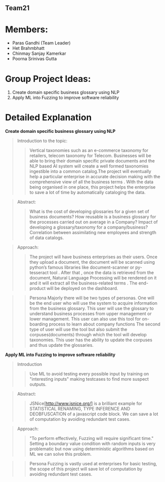 ## Team21
# Members:
* Paras Gandhi (Team Leader)
* Het Brahmbhatt
* Chinmay Sanjay Kamerkar
* Poorna Srinivas Gutta

# Group Project Ideas:
1. Create domain specific business glossary using NLP
2. Apply ML into Fuzzing to improve software reliability

# Detailed Explanation
**Create domain specific business glossary using NLP**
>Introduction to the topic: 
>>Vertical taxonomies such as an e-commerce taxonomy for retailers, telecom taxonomy for Telecom. Businesses will be able to bring their domain specific private documents and the NLP based AI system will create a well formed taxonomies ingestible into a common catalog.The project will eventually help a particular enterprise in accurate decision making with the comprehensive view of all the business terms . With the data being organised in one place, this project helps the enterprise to save a lot of time by automatically cataloging the data.


>Abstract:
>>What is the cost of developing glossaries for a given set of business documents?
How reusable is a business glossary for the processes carried out on average in a
Company? Impact of developing a glossary/taxonomy for a company/business?
Correlation between assimilating new employees and strength of data catalogs.


>Approach: 
>>The project will have business enterprises as their users. Once they upload a document, the document will be scanned using python’s famous libraries like document-scanner or py-tesseract tool . After that , once the data is retrieved from the document, Natural Language Processing will be rendered on it and it will extract all the business-related terms . The end-product will be deployed on the dashboard.

>>Persona
>Majorly there will be two types of personas. One will be the end user who will use the system to acquire information from the business glossary. This user will use the glossary to understand business processes from upper management or lower management. This user can also use this tool for on-boarding process to learn about company functions
The second type of user will use the tool but also submit the corpuses(documents) through which the tool will develop taxonomies. This user has the ability to update the corpuses and thus update the glossaries.

**Apply ML into Fuzzing to improve software reliability**

>Introduction
>> Use ML to avoid testing every possible input by training on "interesting inputs" making testcases to find more suspect outputs.

>Abstract:
>>JSNice[http://www.jsnice.org/] is a brilliant example for STATISTICAL RENAMING, TYPE INFERENCE AND DEOBFUSCATION of a javascript code block. We can save a lot of computation by avoiding redundant test cases.

>Approach:
>>"To perform effectively, Fuzzing will require significant time." Setting a boundary value condition with random inputs is very problematic but now using deterministic algorithms based on ML we can solve this problem.

>>Persona
> Fuzzing is vastly used at enterprises for basic testing, the scope of this project will save lot of computation by avoiding redundant test cases.